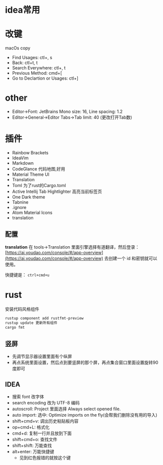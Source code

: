 # idea常用 

# 改键

macOs copy

- Find Usages: ctl+\, s
- Back: ctl+t, t
- Search Everywhere: ctl+\, t
- Previous Method: cmd+[
- Go to Declartion or Usages: ctl+]

# other
- Editor->Font: JetBrains Mono  size: 16, Line spacing: 1.2
- Editor->General->Editor Tabs->Tab limit: 40 (更改打开Tab数)


# 插件

- Rainbow Brackets
- IdeaVim
- Markdown
- CodeGlance 代码地图,好用
- Material Theme UI
- Translation
- Toml 为了rust的Cargo.toml
- Active Intellij Tab Hightlighter 高亮当前标签页
- One Dark theme
- Tabnine
- .ignore
- Atom Material Icons
- translation

## 配置

**translation**
 在 tools->Translation 里面引擎选择有道翻译，然后登录：[https://ai.youdao.com/console/#/app-overview](https://ai.youdao.com/console/#/app-overview) 去创建一个 id 和密钥就可以使用。


快捷键是： `ctrl+cmd+u`

# rust

安装代码风格组件 
```bash
rustup component add rustfmt-preview
rustup update 更新所有组件 
cargo fmt
```

## 竖屏

- 先调节显示器设置里面有个纵屏
- 再点系统里面设置，然后点到要竖屏的那个屏，再点集合窗口里面设置旋转90度即可


## IDEA

- 搜索 font 改字体
- search encoding 改为 UTF-8 编码
- autoscroll: Project 里面选择 Always select opened file.
- auto import: 选中: Optimize imports on the fly(会帮我们删除没有用的导入)
- shift+cmd+v: 调出历史粘贴板内容
- op+cmd+L: 格式化
- cmd+d: 复制一行并且放到下面
- shift+cmd+o: 查找文件
- shift+shift: 万能查找
- alt+enter: 万能快捷键
  * 见到红色报错的就按这个键
